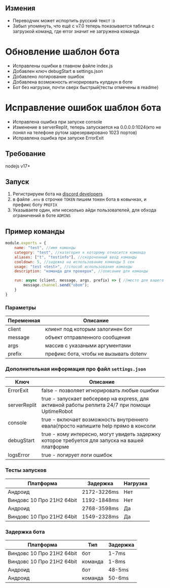 ## Измения ###
  * Переводчик может испортить русский текст :з
  * Забыл упомянуть, что ещё с v7.0 теперь показывается таблица с загрузкой команд, где error значит не загружена команда
  # Обновление шаблон бота
  + Исправлены ошибки в главном файле index.js
  + Добавлен ключ debugStart в settings.json
  + Добавлено логирование ошибок
  + Добавлена возможность игнорировать кулдаун в боте
  + Бот без нагрузки, почти сверх быстрый(тесты отмечены в readme)
  # Исправление ошибок шаблон бота
  + Исправлена ошибка при запуске console
  + Изменение в serverReplit, теперь запускается на 0.0.0.0:1024(кто не понял на телефоне рутом зарезервировано 1023 портов)
  + Исправлена ошибка при запуске ErrorExit

## Требование
nodejs v17+

## Запуск
  1. Регистрируем бота на [discord developers](https://discord.com/developers/applications)
  2. в файле `.env` в строчке `TOKEN` пишем токен бота в ковычках, и префикс боту `PREFIX`
  3. Указываете один, или несколько айди пользователей, для обхода ограничений в боте `ADMINS`

## Пример команды
```js
module.exports = {
    name: "test", //имя команды
    category: "test", //категория к которому относится команда
    aliases: ["t", "testinfo"], //скороченный ввод команды
    cooldown: 5, //задежка на использование команды 5 сек
    usage: "test <test>", //способ использования команды
    description: "команда для проверок", //описание для команды

    run: async (client, message, args, prefix) => { //место для вашего кода :з
        message.channel.send("obom");
    }
}
```

### Параметры ###
| Переменная | Описание                               |
| ---------- | -------------------------------------- |
| client     | клиент под которым залогинен бот       |
| message    | объект отправленного сообщения         |
| args       | массив с указаными аргументами         |
| prefix     | префикс бота, чтобы не вызывать dotenv |

### Дополнительная информация про файл `settings.json` ###
| Ключ         | Описание                                                                                       |
| ------------ | ---------------------------------------------------------------------------------------------- |
| ErrorExit    | false - позволяет игнорировать любые ошибки                                                    |
| serverReplit | true - запускает вебсервер на express, для активной работы реплита 24/7 при помощи UptimeRobot |
| console      | true - включает возможность внутреннего евала(просто напишите help прямо в консоли             |
| debugStart   | true - кому интересно, могут увидеть задержку которое требуется для запуска на вашей платформе |
| logsError    | true - логирует логи ошибок                                                                    |

### Тесты запусков ###
| Платформа                 | Задержка    | Нагрузка |
| ------------------------- | ----------- | -------- |
| Андроид                   | 2172-3226ms | Нет      |
| Виндовс 10 Про 21H2 64bit | 1192-1848ms | Нет      |
| Андроид                   | 2768-3598ms | Да       |
| Виндовс 10 Про 21H2 64bit | 1549-2328ms | Да       |

### Задержка бота ###
| Платформа                 | Тип     | Задержка |
| ------------------------- | ------- | -------- |
| Виндовс 10 Про 21H2 64bit | бот     | 1-7ms    |
| Виндовс 10 Про 21H2 64bit | команда | 1-8ms    |
| Андроид                   | бот     | 48-5ms   |
| Андроид                   | команда | 50-6ms   |